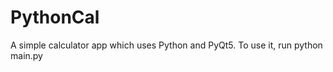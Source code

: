 # PythonCal

A simple calculator app which uses Python and PyQt5. To use it, run
    python main.py
